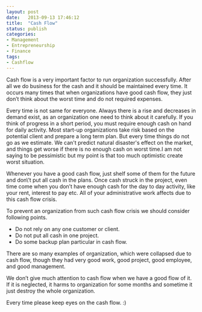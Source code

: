 ```yaml
---
layout: post
date:   2013-09-13 17:46:12
title:  "Cash Flow"
status: publish
categories: 
- Management
- Entrepreneurship
- Finance
tags:
- Cashflow
---
```


Cash flow is a very important factor to run organization successfully. After all we do business for the cash and it should be maintained every time. It occurs many times that when organizations have good cash flow, they just don’t think about the worst time and do not required expenses.

Every time is not same for everyone. Always there is a rise and decreases in demand exist, as an organization one need to think about it carefully. If you think of progress in a short period, you must require enough cash on hand for daily activity. Most start-up organizations take risk based on the potential client and prepare a long term plan. But every time things do not go as we estimate. We can't predict natural disaster's effect on the market, and things get worse if there is no enough cash on worst time.I am not saying to be pessimistic but my point is that too much optimistic create worst situation.

Whenever you have a good cash flow, just shelf some of them for the future and don\’t put all cash in the plans. Once cash struck in the project, even time come when you don’t have enough cash for the day to day activity, like your rent, interest to pay etc. All of your administrative work affects due to this cash flow crisis.

To prevent an organization from such cash flow crisis we should consider following points.
* Do not rely on any one customer or client.
* Do not put all cash in one project. 
* Do some backup plan particular in cash flow.

There are so many examples of organization, which were collapsed due to cash flow, though they had very good work, good project, good employee, and good management.

We don’t give much attention to cash flow when we have a good flow of it. If it is neglected, it harms to organization for some months and sometime it just destroy the whole organization.

Every time please keep eyes on the cash flow. :)
